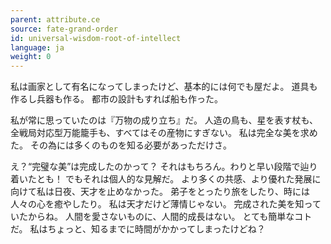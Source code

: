 ```yaml
---
parent: attribute.ce
source: fate-grand-order
id: universal-wisdom-root-of-intellect
language: ja
weight: 0
---
```


私は画家として有名になってしまったけど、基本的には何でも屋だよ。
道具も作るし兵器も作る。
都市の設計もすれば船も作った。

私が常に思っていたのは『万物の成り立ち』だ。
人造の鳥も、星を表す杖も、全戦局対応型万能籠手も、すべてはその産物にすぎない。
私は完全な美を求めた。
その為には多くのものを知る必要があっただけさ。

え？“完璧な美”は完成したのかって？
それはもちろん。わりと早い段階で辿り着いたとも！
でもそれは個人的な見解だ。
より多くの共感、より優れた発展に向けて私は日夜、天才を止めなかった。
弟子をとったり旅をしたり、時には人々の心を癒やしたり。
私は天才だけど薄情じゃない。
完成された美を知っていたからね。
人間を愛さないものに、人間的成長はない。
とても簡単なコトだ。
私はちょっと、知るまでに時間がかかってしまったけどね？
